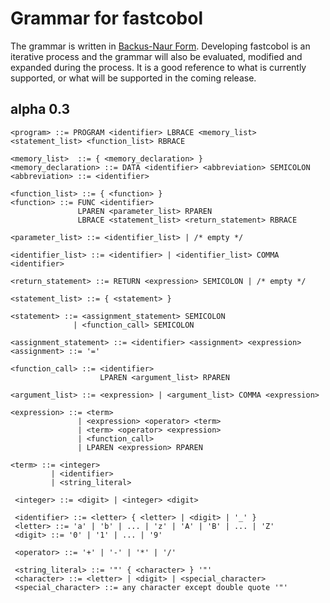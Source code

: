 # Grammar for fastcobol
The grammar is written in [Backus-Naur Form](https://en.wikipedia.org/wiki/Backus?Naur_form). Developing fastcobol is an iterative process and the grammar will also be evaluated, modified and expanded during the process. It is a good reference to what is currently supported, or what will be supported in the coming release.

## alpha 0.3
```
<program> ::= PROGRAM <identifier> LBRACE <memory_list> <statement_list> <function_list> RBRACE 

<memory_list>  ::= { <memory_declaration> }
<memory_declaration> ::= DATA <identifier> <abbreviation> SEMICOLON
<abbreviation> ::= <identifier>

<function_list> ::= { <function> } 
<function> ::= FUNC <identifier> 
               LPAREN <parameter_list> RPAREN 
               LBRACE <statement_list> <return_statement> RBRACE 

<parameter_list> ::= <identifier_list> | /* empty */ 

<identifier_list> ::= <identifier> | <identifier_list> COMMA <identifier> 

<return_statement> ::= RETURN <expression> SEMICOLON | /* empty */ 

<statement_list> ::= { <statement> } 
 
<statement> ::= <assignment_statement> SEMICOLON
              | <function_call> SEMICOLON
 
<assignment_statement> ::= <identifier> <assignment> <expression> 
<assignment> ::= '='

<function_call> ::= <identifier> 
                    LPAREN <argument_list> RPAREN  

<argument_list> ::= <expression> | <argument_list> COMMA <expression> 
 
<expression> ::= <term>
               | <expression> <operator> <term>
               | <term> <operator> <expression>  
               | <function_call>
               | LPAREN <expression> RPAREN
  
<term> ::= <integer>
         | <identifier>
         | <string_literal>
 
 <integer> ::= <digit> | <integer> <digit> 

 <identifier> ::= <letter> { <letter> | <digit> | '_' } 
 <letter> ::= 'a' | 'b' | ... | 'z' | 'A' | 'B' | ... | 'Z' 
 <digit> ::= '0' | '1' | ... | '9' 

 <operator> ::= '+' | '-' | '*' | '/' 

 <string_literal> ::= '"' { <character> } '"' 
 <character> ::= <letter> | <digit> | <special_character> 
 <special_character> ::= any character except double quote '"'
```